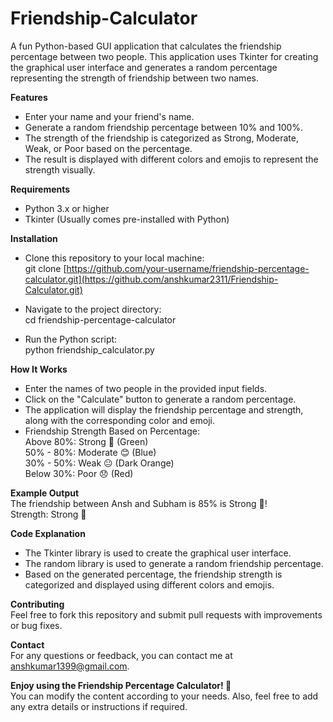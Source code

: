# Friendship-Calculator
A fun Python-based GUI application that calculates the friendship percentage between two people. This application uses Tkinter for creating the graphical user interface and generates a random percentage representing the strength of friendship between two names.

**Features**
- Enter your name and your friend's name.
- Generate a random friendship percentage between 10% and 100%.
- The strength of the friendship is categorized as Strong, Moderate, Weak, or Poor based on the percentage.
- The result is displayed with different colors and emojis to represent the strength visually.
  
**Requirements**
- Python 3.x or higher
- Tkinter (Usually comes pre-installed with Python)

**Installation**
+ Clone this repository to your local machine:  
git clone [https://github.com/your-username/friendship-percentage-calculator.git](https://github.com/anshkumar2311/Friendship-Calculator.git)

+ Navigate to the project directory:  
cd friendship-percentage-calculator

+ Run the Python script:  
python friendship_calculator.py


**How It Works**  
- Enter the names of two people in the provided input fields.
- Click on the "Calculate" button to generate a random percentage.
- The application will display the friendship percentage and strength, along with the corresponding color and emoji.
- Friendship Strength Based on Percentage:  
Above 80%: Strong 🌟 (Green)  
50% - 80%: Moderate 😊 (Blue)  
30% - 50%: Weak 😐 (Dark Orange)  
Below 30%: Poor 😞 (Red)  


**Example Output**  
The friendship between Ansh and Subham is 85% is Strong 🌟!  
Strength: Strong 🌟


**Code Explanation**  
- The Tkinter library is used to create the graphical user interface.
- The random library is used to generate a random friendship percentage.
- Based on the generated percentage, the friendship strength is categorized and displayed using different colors and emojis.


**Contributing**  
Feel free to fork this repository and submit pull requests with improvements or bug fixes.


**Contact**  
For any questions or feedback, you can contact me at anshkumar1399@gmail.com.


**Enjoy using the Friendship Percentage Calculator! 🌟**  
You can modify the content according to your needs. Also, feel free to add any extra details or instructions if required.
